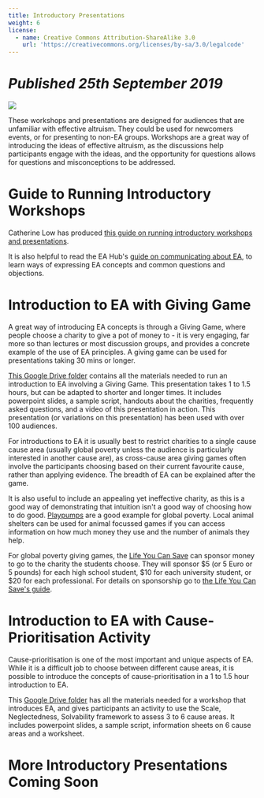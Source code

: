 ```yaml
---
title: Introductory Presentations
weight: 6
license:
  - name: Creative Commons Attribution-ShareAlike 3.0
    url: 'https://creativecommons.org/licenses/by-sa/3.0/legalcode'
---
```

# _Published 25th September 2019_

<p class="large_image_wrapper">
<img src="/img/intropresentation.png" />
</p>

These workshops and presentations are designed for audiences that are unfamiliar with effective altruism. They could be used for newcomers events, or for presenting to non-EA groups. Workshops are a great way of introducing the ideas of effective altruism, as the discussions help participants engage with the ideas, and the opportunity for questions allows for questions and misconceptions to be addressed.

# Guide to Running Introductory Workshops

Catherine Low has produced <a target="_blank" href="https://docs.google.com/document/d/1FURw0YwQkb4ZPiGE0MQwbSKBbbWuI7gDsIjMbBcA_VA/">this guide on running introductory workshops and presentations</a>.

It is also helpful to read the EA Hub's <a target="_blank" href="/learn/communicate-ea/">guide on communicating about EA</a>, to learn ways of expressing EA concepts and common questions and objections. 

# Introduction to EA with Giving Game
A great way of introducing EA concepts is through a Giving Game, where people choose a charity to give a pot of money to - it is very engaging, far more so than lectures or most discussion groups, and provides a concrete example of the use of EA principles. A giving game can be used for presentations taking 30 mins or longer.

<a target="_blank" href="https://drive.google.com/drive/folders/1k73rGGdiI90vFl8Z1iOyLfTbJefgATM9?usp=sharing">This Google Drive folder</a> contains all the materials needed to run an introduction to EA involving a Giving Game. This presentation takes 1 to 1.5 hours, but can be adapted to shorter and longer times. It includes powerpoint slides, a sample script, handouts about the charities, frequently asked questions, and a video of this presentation in action. This presentation (or variations on this presentation) has been used with over 100 audiences.

For introductions to EA it is usually best to restrict charities to a single cause cause area (usually global poverty unless the audience is particularly interested in another cause are), as cross-cause area giving games often involve the participants choosing based on their current favourite cause, rather than applying evidence. The breadth of EA can be explained after the game.

It is also useful to include an appealing yet ineffective charity, as this is a good way of demonstrating that intuition isn't a good way of choosing how to do good. <a target="_blank" href="http://www.playpumps.co.za/">Playpumps</a> are a good example for global poverty. Local animal shelters can be used for animal focussed games if you can access information on how much money they use and the number of animals they help.

For global poverty giving games, the <a target="_blank" href="https://www.thelifeyoucansave.org/">Life You Can Save</a> can sponsor money to go to the charity the students choose. They will sponsor $5 (or 5 Euro or 5 pounds) for each high school student, $10 for each university student, or $20 for each professional. For details on sponsorship go to <a target="_blank" href="https://www.thelifeyoucansave.org/giving-games">the Life You Can Save's guide</a>.

# Introduction to EA with Cause-Prioritisation Activity

Cause-prioritisation is one of the most important and unique aspects of EA. While it is a difficult job to choose between different cause areas, it is possible to introduce the concepts of cause-prioritisation in a 1 to 1.5 hour introduction to EA.

This <a target="_blank" href="https://drive.google.com/drive/folders/1BsxHxbc_vE_hIM6NCs-yCoh_aRG176cY?usp=sharing">Google Drive folder</a> has all the materials needed for a workshop that introduces EA, and gives participants an activity to use the Scale, Neglectedness, Solvability framework to assess 3 to 6 cause areas. It includes powerpoint slides, a sample script, information sheets on 6 cause areas and a worksheet.

# More Introductory Presentations Coming Soon
